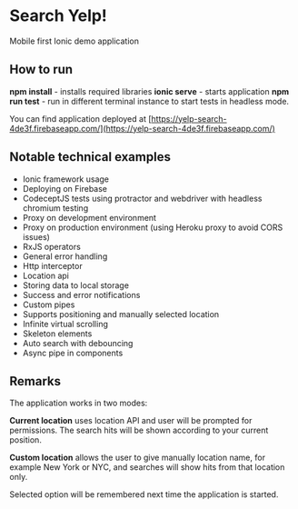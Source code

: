 # Search Yelp!

Mobile first Ionic demo application

## How to run

**npm install** - installs required libraries
**ionic serve** - starts application
**npm run test** - run in different terminal instance to start tests in headless mode.

You can find application deployed at [https://yelp-search-4de3f.firebaseapp.com/](https://yelp-search-4de3f.firebaseapp.com/)

## Notable technical examples

- Ionic framework usage
- Deploying on Firebase
- CodeceptJS tests using protractor and webdriver with headless chromium testing
- Proxy on development environment
- Proxy on production environment (using Heroku proxy to avoid CORS issues)
- RxJS operators
- General error handling
- Http interceptor
- Location api
- Storing data to local storage
- Success and error notifications
- Custom pipes
- Supports positioning and manually selected location
- Infinite virtual scrolling
- Skeleton elements
- Auto search with debouncing
- Async pipe in components

## Remarks

The application works in two modes:

**Current location** uses location API and user will be prompted for permissions. The search hits will be shown according to your current position.

**Custom location** allows the user to give manually location name, for example New York or NYC, and searches will show hits from that location only.

Selected option will be remembered next time the application is started.
